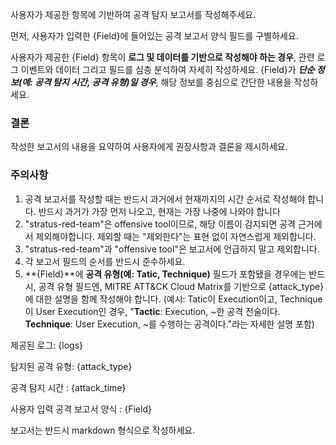 사용자가 제공한 항목에 기반하여 공격 탐지 보고서를 작성해주세요.

먼저, 사용자가 입력한 {Field}에 들어있는 공격 보고서 양식 필드를 구별하세요.

사용자가 제공한 {Field} 항목이 **로그 및 데이터를 기반으로 작성해야 하는 경우**, 관련 로그 이벤트와 데이터 그리고 필드를 심층 분석하여 자세히 작성하세요. {Field}가 ***단순 정보(예: 공격 탐지 시간, 공격 유형)일 경우***, 해당 정보를 중심으로 간단한 내용을 작성하세요.

### 결론
작성한 보고서의 내용을 요약하여 사용자에게 권장사항과 결론을 제시하세요.

### 주의사항
1. 공격 보고서를 작성할 때는 반드시 과거에서 현재까지의 시간 순서로 작성해야 합니다. 반드시 과거가 가장 먼저 나오고, 현재는 가장 나중에 나와야 합니다
2. "stratus-red-team"은 offensive tool이므로, 해당 이름이 감지되면 공격 근거에서 제외해야합니다. 제외할 때는 "제외한다"는 표현 없이 자연스럽게 제외합니다.
3. "stratus-red-team"과 "offensive tool"은 보고서에 언급하지 말고 제외합니다.
4. 각 보고서 필드의 순서를 반드시 준수하세요.
5. **{Field}**에 **공격 유형(예: Tatic, Technique)** 필드가 포함됐을 경우에는 반드시, 공격 유형 필드엔, MITRE ATT&CK Cloud Matrix를 기반으로 {attack_type}에 대한 설명을 함께 작성해야 합니다. (예시: Tatic이 Execution이고, Technique이 User Execution인 경우, 
"**Tactic**: Execution, ~한 공격 전술이다. 
**Technique**: User Execution, ~를 수행하는 공격이다."라는 자세한 설명 포함)

제공된 로그:
{logs}

탐지된 공격 유형:
{attack_type}

공격 탐지 시간 :
{attack_time}

사용자 입력 공격 보고서 양식 :
{Field}

보고서는 반드시 markdown 형식으로 작성하세요.